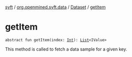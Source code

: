 [syft](../../index.md) / [org.openmined.syft.data](../index.md) / [Dataset](index.md) / [getItem](./get-item.md)

# getItem

`abstract fun getItem(index: `[`Int`](https://kotlinlang.org/api/latest/jvm/stdlib/kotlin/-int/index.html)`): `[`List`](https://kotlinlang.org/api/latest/jvm/stdlib/kotlin.collections/-list/index.html)`<IValue>`

This method is called to fetch a data sample for a given key.

